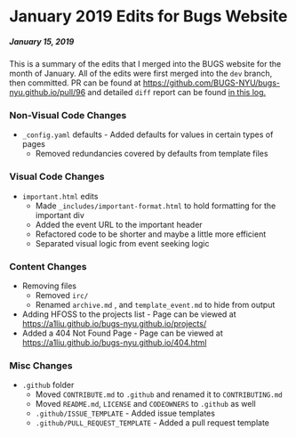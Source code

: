 ---
---
# January 2019 Edits for Bugs Website
##### January 15, 2019
This is a summary of the edits that I merged into the BUGS website for the month of
January. All of the edits were first merged into the `dev` branch, then committed.
PR can be found at https://github.com/BUGS-NYU/bugs-nyu.github.io/pull/96 and detailed
`diff` report can be found [in this log.][diff-log]

[diff-log]: https://a1liu.github.io/assets/blog/2019/01/january-2019-edits-for-bugs-website/diff.html

### Non-Visual Code Changes
- `_config.yaml` defaults - Added defaults for values in certain types of pages
	- Removed redundancies covered by defaults from template files

### Visual Code Changes
- `important.html` edits
	- Made `_includes/important-format.html` to hold formatting for the important div
	- Added the event URL to the important header
	- Refactored code to be shorter and maybe a little more efficient
	- Separated visual logic from event seeking logic

### Content Changes
* Removing files
	- Removed `irc/`
	- Renamed `archive.md` , and `template_event.md` to hide from output
* Adding HFOSS to the projects list - Page can be viewed at https://a1liu.github.io/bugs-nyu.github.io/projects/
* Added a 404 Not Found Page - Page can be viewed at https://a1liu.github.io/bugs-nyu.github.io/404.html

### Misc Changes
* `.github` folder
	- Moved `CONTRIBUTE.md` to `.github` and renamed it to `CONTRIBUTING.md`
	- Moved `README.md`, `LICENSE` and `CODEOWNERS` to `.github` as well
	- `.github/ISSUE_TEMPLATE` - Added issue templates
	- `.github/PULL_REQUEST_TEMPLATE` - Added a pull request template
